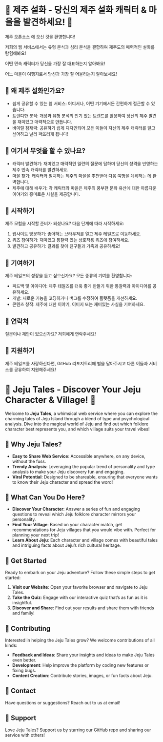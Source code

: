 # 🌺 제주 설화 - 당신의 제주 설화 캐릭터 & 마을을 발견하세요! 🌊

제주 오픈소스 에 오신 것을 환영합니다! 

저희의 웹 서비스에서는 유형 분석과 심리 분석을 결합하여 제주도의 매력적인 설화를 탐험해봐요!

어떤 민속 캐릭터가 당신을 가장 잘 대표하는지 알아봐요!

어느 마을이 여행지로서 당신과 가장 잘 어울리는지 알아보세요!

## 🌟 왜 제주 설화인가요?
- 쉽게 공유할 수 있는 웹 서비스: 어디서나, 어떤 기기에서든 간편하게 접근할 수 있습니다.
- 트렌디한 분석: 개성과 유형 분석의 인기 있는 트렌드를 활용하여 당신의 제주 발견을 재미있고 매력적으로 만듭니다.
- 바이럴 잠재력: 공유하기 쉽게 디자인되어 모든 이들이 자신의 제주 캐릭터를 알고 싶어하고 널리 퍼뜨리게 됩니다!

## 📜 여기서 무엇을 할 수 있나요?
- 캐릭터 발견하기: 재미있고 매력적인 일련의 질문에 답하며 당신의 성격을 반영하는 제주 민속 캐릭터를 발견하세요.
- 마을 찾기: 캐릭터와 일치하는 제주의 마을을 추천받아 다음 여행을 계획하는 데 완벽합니다.
- 제주에 대해 배우기: 각 캐릭터와 마을은 제주의 풍부한 문화 유산에 대한 아름다운 이야기와 흥미로운 사실을 제공합니다.

## 🚀 시작하기
제주 모험을 시작할 준비가 되셨나요? 다음 단계에 따라 시작하세요:

1. 웹사이트 방문하기: 좋아하는 브라우저를 열고 제주 테일즈로 이동하세요.
2. 퀴즈 참여하기: 재미있고 통찰력 있는 상호작용 퀴즈에 참여하세요.
3. 발견하고 공유하기: 결과를 찾아 친구들과 가족과 공유하세요!

## 🤝 기여하기
제주 테일즈의 성장을 돕고 싶으신가요? 모든 종류의 기여를 환영합니다:

- 피드백 및 아이디어: 제주 테일즈를 더욱 좋게 만들기 위한 통찰력과 아이디어를 공유하세요.
- 개발: 새로운 기능을 코딩하거나 버그를 수정하여 플랫폼을 개선하세요.
- 콘텐츠 창작: 제주에 대한 이야기, 이미지 또는 재미있는 사실을 기여하세요.

## 📧 연락처
질문이나 제안이 있으신가요? 저희에게 연락주세요!

## 💖 지원하기
제주 테일즈를 사랑하신다면, GitHub 리포지토리에 별을 달아주시고 다른 이들과 서비스를 공유하여 지원해주세요!



# 🌺 Jeju Tales - Discover Your Jeju Character & Village! 🌊

Welcome to **Jeju Tales**, a whimsical web service where you can explore the charming tales of Jeju Island through a blend of type and psychological analysis. Dive into the magical world of Jeju and find out which folklore character best represents you, and which village suits your travel vibes!

## 🌟 Why Jeju Tales?
- **Easy to Share Web Service**: Accessible anywhere, on any device, without the fuss.
- **Trendy Analysis**: Leveraging the popular trend of personality and type analysis to make your Jeju discovery fun and engaging.
- **Viral Potential**: Designed to be shareable, ensuring that everyone wants to know their Jeju character and spread the word!

## 📜 What Can You Do Here?
- **Discover Your Character**: Answer a series of fun and engaging questions to reveal which Jeju folklore character mirrors your personality.
- **Find Your Village**: Based on your character match, get recommendations for Jeju villages that you would vibe with. Perfect for planning your next trip!
- **Learn About Jeju**: Each character and village comes with beautiful tales and intriguing facts about Jeju’s rich cultural heritage.

## 🚀 Get Started
Ready to embark on your Jeju adventure? Follow these simple steps to get started:

1. **Visit our Website**: Open your favorite browser and navigate to Jeju Tales.
2. **Take the Quiz**: Engage with our interactive quiz that’s as fun as it is insightful.
3. **Discover and Share**: Find out your results and share them with friends and family!


## 🤝 Contributing
Interested in helping the Jeju Tales grow? We welcome contributions of all kinds:

- **Feedback and Ideas**: Share your insights and ideas to make Jeju Tales even better.
- **Development**: Help improve the platform by coding new features or fixing bugs.
- **Content Creation**: Contribute stories, images, or fun facts about Jeju.

## 📧 Contact
Have questions or suggestions? Reach out to us at email!

## 💖 Support
Love Jeju Tales? Support us by starring our GitHub repo and sharing our service with others!
